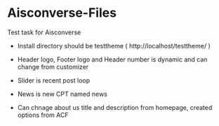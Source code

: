 # Aisconverse-Files
Test task for Aisconverse

- Install directory should be testtheme ( http://localhost/testtheme/ )

- Header logo, Footer logo and Header number is dynamic and can change from customizer

- Slider is recent post loop

- News is new CPT named news

- Can chnage about us title and description from homepage, created options from ACF
